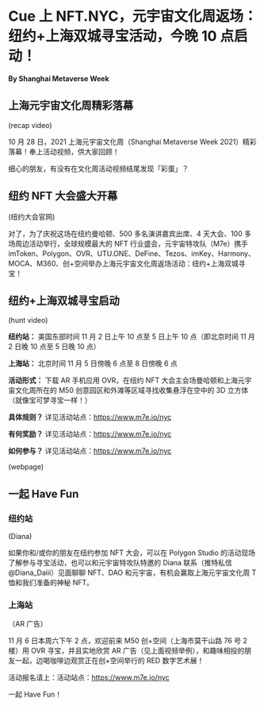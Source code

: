 # Cue 上 NFT.NYC，元宇宙文化周返场：纽约+上海双城寻宝活动，今晚 10 点启动！

**By Shanghai Metaverse Week**

## 上海元宇宙文化周精彩落幕

(recap video)

10 月 28 日，2021 上海元宇宙文化周（Shanghai Metaverse Week 2021）精彩落幕！奉上活动视频，供大家回顾！

细心的朋友，有没有在文化周活动视频结尾发现「彩蛋」？

## 纽约 NFT 大会盛大开幕

(纽约大会官网)

对了，为了庆祝这场在纽约曼哈顿、500 多名演讲嘉宾出席、4 天大会、100 多场周边活动举行，全球规模最大的 NFT 行业盛会，元宇宙特攻队（M7e）携手 imToken、Polygon、OVR、UTU.ONE、DeFine、Tezos、imKey、Harmony、MOCA、M360、创+空间举办上海元宇宙文化周返场活动：纽约+上海双城寻宝！

## 纽约+上海双城寻宝启动

(hunt video)

**纽约站：** 美国东部时间 11 月 2 日上午 10 点至 5 日上午 10 点（即北京时间 11 月 2 日晚 10 点至 5 日晚 10 点）

**上海站：** 北京时间 11 月 5 日傍晚 6 点至 8 日傍晚 6 点

**活动形式：** 下载 AR 手机应用 OVR，在纽约 NFT 大会主会场曼哈顿和上海元宇宙文化周所在的 M50 创意园区和外滩等区域寻找收集悬浮在空中的 3D 立方体（就像宝可梦寻宝一样！）

**具体规则？** 详见活动站点：https://www.m7e.io/nyc

**有何奖励？** 详见活动站点：https://www.m7e.io/nyc

**如何参与？** 详见活动站点：https://www.m7e.io/nyc

(webpage)

## 一起 Have Fun

### 纽约站

(Diana)

如果你和/或你的朋友在纽约参加 NFT 大会，可以在 Polygon Studio 的活动现场了解参与寻宝活动，也可以和元宇宙特攻队特邀的 Diana 联系（推特私信 @Diana_Daiii）见面聊聊 NFT、DAO 和元宇宙，有机会赢取上海元宇宙文化周 T 恤和我们准备的神秘 NFT。

### 上海站

（AR 广告）

11 月 6 日本周六下午 2 点，欢迎前来 M50 创+空间（上海市莫干山路 76 号 2 楼）用 OVR 寻宝，并且实地欣赏 AR 广告（见上面视频举例），和趣味相投的朋友一起，边喝咖啡边观赏正在创+空间举行的 RED 数字艺术展！

活动报名请上：活动站点：https://www.m7e.io/nyc

一起 Have Fun！
